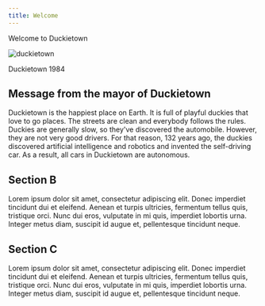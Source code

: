 ```yaml
---
title: Welcome
---
```


<div class="edge-to-edge splash">

Welcome to Duckietown

<div class="polaroid">

![duckietown](https://j.gifs.com/gJDyP6.gif)
<p class="title"> Duckietown 1984</p>
</div>

</div>

<section class="col3">

## Message from the mayor of Duckietown

Duckietown is the happiest place on Earth. It is full of playful duckies that love to go places.
The streets are clean and everybody follows the rules. Duckies are generally slow, so they've
discovered the automobile. However, they are not very good drivers. For that reason, 132 years ago,
the duckies discovered artificial intelligence and robotics and invented the self-driving car.
As a result, all cars in Duckietown are autonomous.

</section>

<section class="edge-to-edge">

## Section B

Lorem ipsum dolor sit amet, consectetur adipiscing elit. Donec imperdiet tincidunt dui et eleifend. Aenean et turpis ultricies, fermentum tellus quis, tristique orci. Nunc dui eros, vulputate in mi quis, imperdiet lobortis urna. Integer metus diam, suscipit id augue et, pellentesque tincidunt neque.

</section>

<section>

## Section C

Lorem ipsum dolor sit amet, consectetur adipiscing elit. Donec imperdiet tincidunt dui et eleifend. Aenean et turpis ultricies, fermentum tellus quis, tristique orci. Nunc dui eros, vulputate in mi quis, imperdiet lobortis urna. Integer metus diam, suscipit id augue et, pellentesque tincidunt neque.

</section>